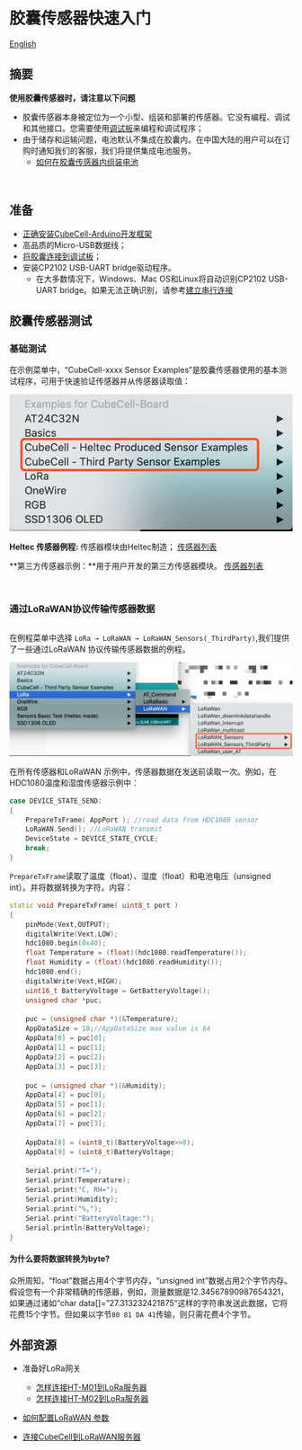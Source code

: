 # 胶囊传感器快速入门
[English](https://heltec-automation-docs.readthedocs.io/en/latest/cubecell/capsule-sensor/htcc-ac01/capsule_quick_start.html)
## 摘要

**使用胶囊传感器时，请注意以下问题**

- 胶囊传感器本身被定位为一个小型、组装和部署的传感器。它没有编程、调试和其他接口。您需要使用[调试板](https://heltec.org/product/cubecell-capsule-Debug/)来编程和调试程序；
- 由于储存和运输问题，电池默认不集成在胶囊内。在中国大陆的用户可以在订购时通知我们的客服，我们将提供集成电池服务。
  - [如何在胶囊传感器内组装电池](https://heltec-automation.readthedocs.io/zh_CN/latest/cubecell/htcc-ac01/assemble_a_battery.html)

&nbsp;

## 准备
- [正确安装CubeCell-Arduino开发框架](https://heltec-automation.readthedocs.io/zh_CN/latest/cubecell/quick_start.html)
- 高品质的Micro-USB数据线；
- [将胶囊连接到调试板](https://heltec-automation.readthedocs.io/zh_CN/latest/cubecell/htcc-ac01/connect_capsule_to_debugger.html)；
- 安装CP2102 USB-UART bridge驱动程序。
  - 在大多数情况下，Windows、Mac OS和Linux将自动识别CP2102 USB-UART bridge。如果无法正确识别，请参考[建立串行连接](https://heltec-automation.readthedocs.io/zh_CN/latest/general/establish_serial_connection.html)

## 胶囊传感器测试

### 基础测试

在示例菜单中，“CubeCell-xxxx Sensor Examples”是胶囊传感器使用的基本测试程序，可用于快速验证传感器并从传感器读取值：

![](img/capsule_quick_start/01.png)

**Heltec 传感器例程:** 传感器模块由Heltec制造； [传感器列表](https://github.com/HelTecAutomation/ASR650x-Arduino/blob/master/libraries/SensorBasic/readme.md)

**第三方传感器示例：**用于用户开发的第三方传感器模块。 [传感器列表](https://github.com/HelTecAutomation/ASR650x-Arduino/blob/master/libraries/Sensor_ThirdParty/readme.md)

&nbsp;

### 通过LoRaWAN协议传输传感器数据

``` Tip:: 此部分操作必须使用支持标准LoRaWAN协议的网关执行。

```

在例程菜单中选择 `LoRa → LoRaWAN → LoRaWAN_Sensors(_ThirdParty)`,我们提供了一些通过LoRaWAN 协议传输传感器数据的例程。

![](img/capsule_quick_start/02.png)

在所有传感器和LoRaWAN 示例中，传感器数据在发送前读取一次。例如，在HDC1080温度和湿度传感器示例中：

```c++
case DEVICE_STATE_SEND:
{
	PrepareTxFrame( AppPort ); //read data from HDC1080 sensor
	LoRaWAN.Send(); //LoRaWAN transmit
	DeviceState = DEVICE_STATE_CYCLE;
	break;
}
```
`PrepareTxFrame`读取了温度（float）、湿度（float）和电池电压（unsigned int）。并将数据转换为字符。内容：

```c++
static void PrepareTxFrame( uint8_t port )
{
    pinMode(Vext,OUTPUT);
    digitalWrite(Vext,LOW);
    hdc1080.begin(0x40);
    float Temperature = (float)(hdc1080.readTemperature());
    float Humidity = (float)(hdc1080.readHumidity());
    hdc1080.end();
    digitalWrite(Vext,HIGH);
    uint16_t BatteryVoltage = GetBatteryVoltage();
    unsigned char *puc;

    puc = (unsigned char *)(&Temperature);
    AppDataSize = 10;//AppDataSize max value is 64
    AppData[0] = puc[0];
    AppData[1] = puc[1];
    AppData[2] = puc[2];
    AppData[3] = puc[3];

    puc = (unsigned char *)(&Humidity);
    AppData[4] = puc[0];
    AppData[5] = puc[1];
    AppData[6] = puc[2];
    AppData[7] = puc[3];

    AppData[8] = (uint8_t)(BatteryVoltage>>8);
    AppData[9] = (uint8_t)BatteryVoltage;

    Serial.print("T=");
    Serial.print(Temperature);
    Serial.print("C, RH=");
    Serial.print(Humidity);
    Serial.print("%,");
    Serial.print("BatteryVoltage:");
    Serial.println(BatteryVoltage);
}
```
#### 为什么要将数据转换为byte?

众所周知，“float”数据占用4个字节内存，“unsigned int”数据占用2个字节内存。假设您有一个非常精确的传感器，例如，测量数据是12.34567890987654321，如果通过诸如“char data[]=”27.313232421875“这样的字符串发送此数据，它将花费15个字节。但如果以字节`80 81 DA 41`传输，则只需花费4个字节。

## 外部资源

- 准备好LoRa网关
  - [怎样连接HT-M01到LoRa服务器](https://heltec-automation.readthedocs.io/zh_CN/latest/gateway/ht-m01/connect_to_server.html)
  - [怎样连接HT-M02到LoRa服务器](https://heltec-automation.readthedocs.io/zh_CN/latest/gateway/ht-m02/index.html)

- [如何配置LoRaWAN 参数](https://heltec-automation.readthedocs.io/zh_CN/latest/cubecell/lorawan/config_parameter.html)

- [连接CubeCell到LoRaWAN服务器](https://heltec-automation.readthedocs.io/zh_CN/latest/cubecell/lorawan/connect_to_gateway.html)
